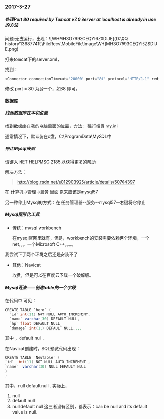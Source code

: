 ### 2017-3-27

##### 处理Port 80 required by Tomcat v7.0 Server at localhost is already in use的方法

问题:无法运行，出现：![WHMH3O7993CEQYI6Z$DIJE](D:\QQ history\136877419\FileRecv\MobileFile\Image\WH]MH3O7993CEQYI6Z$DIJE.png)

打来tomcat下的server.xml，

找到：

```java
<Connector connectionTimeout="20000" port="80" protocol="HTTP/1.1" redirectPort="8543"/>
```

修改 port = 80  为另一个，如88 即可。



#### 数据库

##### 找到数据库在本机位置

找到数据库在我的电脑里面的位置，方法： 强行搜索 my.ini  

通常情况下，默认装在c盘，C:\ProgramData\MySQL中



##### 停止Mysql失败

请键入 NET HELPMSG 2185 以获得更多的帮助

解决方法：

> http://blog.csdn.net/u012903926/article/details/50704397

在  计算机->管理->服务   里面  原来应该是mysql57

另一种停止Mysql的方式：在 任务管理器--服务--mysql57--右键将它停止



##### Mysql图形化工具

- 传统：mysql workbench

   在mysql官网里就有，但是，workbench的安装需要依赖两个环境，一个net。。。一个Microsoft C++。。。。

我尝试下了两个环境之后还是安装不了

- 其他：Navicat

  收费，但是可以在百度云下载一个破解版。

##### Mysql语法——创建table的一个字段

在代码中 可见：

```java
CREATE TABLE `hero` (
  `id` int(11) NOT NULL AUTO_INCREMENT,
  `name` varchar(30) DEFAULT NULL,
  `hp` float DEFAULT NULL,
  `damage` int(11) DEFAULT NULL,...
```

其中 ，default null .

在Navicat创建时，SQL预览代码出现：

```java
CREATE TABLE `NewTable` (
`id`  int(11) NOT NULL AUTO_INCREMENT ,
`name`  varchar(30) NULL DEFAULT NULL 
)
;
```

其中，null default null . 实际上，

1. null   
2. default null
3. null default null                              这三者没有区别，都表示：can be null and its default value is null.



